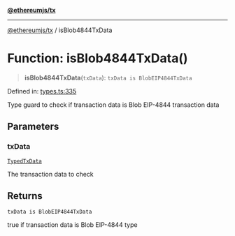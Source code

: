 [**@ethereumjs/tx**](../README.md)

***

[@ethereumjs/tx](../README.md) / isBlob4844TxData

# Function: isBlob4844TxData()

> **isBlob4844TxData**(`txData`): `txData is BlobEIP4844TxData`

Defined in: [types.ts:335](https://github.com/ethereumjs/ethereumjs-monorepo/blob/master/packages/tx/src/types.ts#L335)

Type guard to check if transaction data is Blob EIP-4844 transaction data

## Parameters

### txData

[`TypedTxData`](../type-aliases/TypedTxData.md)

The transaction data to check

## Returns

`txData is BlobEIP4844TxData`

true if transaction data is Blob EIP-4844 type
